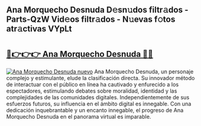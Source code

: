 ## Ana Morquecho Desnuda D𝚎sn𝚞dos filtr𝚊dos - Parts-QzW Vid𝚎os filtr𝚊dos - N𝚞evas f𝚘tos atr𝚊ctivas VYpLt

# <h2><a href="http://mbd7ky7.tromn.icu/?c=Ana+Morquecho+Desnuda">🔗👉👉👉 Ana Morquecho Desnuda 🔗🔗</a></h2>

[![Ana Morquecho Desnuda nuevo](https://i.imgur.com/pEAQMta.gif)](http://mbd7ky7.tromn.icu/?c=Ana+Morquecho+Desnuda)
Ana Morquecho Desnuda, un personaje complejo y estimulante, elude la clasificación directa. Su innovador método de interactuar con el público en línea ha cautivado y enfurecido a los espectadores, estimulando debates sobre moralidad, identidad y las complejidades de las comunidades digitales. Independientemente de sus esfuerzos futuros, su influencia en el ámbito digital es innegable. Con una dedicación inquebrantable y un encanto innegable, el progreso de Ana Morquecho Desnuda en el panorama virtual es imparable.
